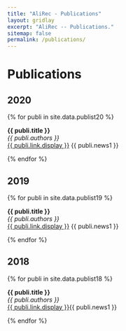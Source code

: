 ```yaml
---
title: "AliRec - Publications"
layout: gridlay
excerpt: "AliRec -- Publications."
sitemap: false
permalink: /publications/
---
```



# Publications

## 2020

{% for publi in site.data.publist20 %}

  <strong>{{ publi.title }}</strong> <br />
  <em>{{ publi.authors }} </em><br />
  <a href="{{ publi.link.url }}">{{ publi.link.display }}</a> {{ publi.news1 }}

{% endfor %}

## 2019 

{% for publi in site.data.publist19 %}

  <strong>{{ publi.title }}</strong> <br />
  <em>{{ publi.authors }} </em><br />
  <a href="{{ publi.link.url }}">{{ publi.link.display }}</a> {{ publi.news1 }}

{% endfor %}


## 2018

{% for publi in site.data.publist18 %}

  <strong>{{ publi.title }}</strong> <br />
  <em>{{ publi.authors }} </em><br />
  <a href="{{ publi.link.url }}">{{ publi.link.display }}</a>{{ publi.news1 }}

{% endfor %}